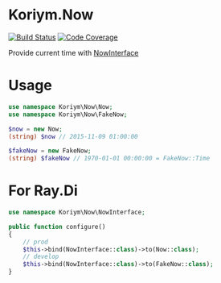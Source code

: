 # Koriym.Now

[![Build Status](https://travis-ci.org/koriym/Koriym.Now.svg?branch=master)](https://travis-ci.org/koriym/Koriym.Now)
[![Code Coverage](https://scrutinizer-ci.com/g/koriym/Koriym.Now/badges/coverage.png?b=1.x)](https://scrutinizer-ci.com/g/koriym/Koriym.Now/?branch=1.x)


Provide current time with [NowInterface](https://github.com/koriym/Koriym.Now/blob/1.x/src/NowInterface.php)

# Usage

```php
use namespace Koriym\Now\Now;
use namespace Koriym\Now\FakeNow;

$now = new Now;
(string) $now // 2015-11-09 01:00:00

$fakeNow = new FakeNow;
(string) $fakeNow // 1970-01-01 00:00:00 = FakeNow::Time
```

# For Ray.Di

```php
use namespace Koriym\Now\NowInterface;

public function configure()
{
    // prod
    $this->bind(NowInterface::class)->to(Now::class);
    // develop
    $this->bind(NowInterface::class)->to(FakeNow::class);
}
```
